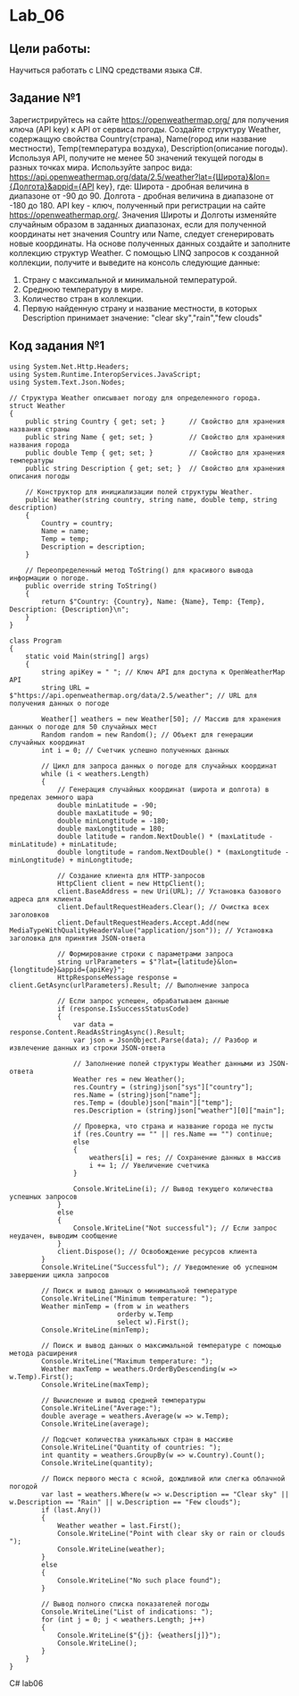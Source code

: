 # Lab_06
## Цели работы:
Научиться работать с LINQ средствами языка C#.

## Задание №1
Зарегистрируйтесь на сайте https://openweathermap.org/ для получения ключа (API key) к API от сервиса погоды.
Создайте структуру Weather, содержащую свойства Country(страна), Name(город или название местности), Temp(температура воздуха), Description(описание погоды).
Используя API, получите не менее 50 значений текущей погоды в разных точках мира.
Используйте запрос вида: 
https://api.openweathermap.org/data/2.5/weather?lat={Широта}&lon={Долгота}&appid={API key}, где:
Широта - дробная величина в диапазоне от -90 до 90. 
Долгота - дробная величина в диапазоне от -180 до 180.
API key - ключ, полученный при регистрации на сайте https://openweathermap.org/.
Значения Широты и Долготы изменяйте случайным образом в заданных диапазонах, если для полученной координаты нет значения Country или Name, следует сгенерировать новые координаты.
На основе полученных данных создайте и заполните коллекцию структур Weather.
С помощью LINQ запросов к созданной коллекции, получите и выведите на консоль следующие данные:
1. Страну с максимальной и минимальной температурой.
2. Среднюю температуру в мире.
3. Количество стран в коллекции.
4. Первую найденную страну и название местности, в которых Description принимает значение: "clear sky","rain","few clouds"

## Код задания №1

    using System.Net.Http.Headers;
    using System.Runtime.InteropServices.JavaScript;
    using System.Text.Json.Nodes;
    
    // Структура Weather описывает погоду для определенного города.
    struct Weather
    {
        public string Country { get; set; }      // Свойство для хранения названия страны
        public string Name { get; set; }         // Свойство для хранения названия города
        public double Temp { get; set; }         // Свойство для хранения температуры
        public string Description { get; set; }  // Свойство для хранения описания погоды
    
        // Конструктор для инициализации полей структуры Weather.
        public Weather(string country, string name, double temp, string description)
        {
            Country = country;
            Name = name;
            Temp = temp;
            Description = description;
        }
    
        // Переопределенный метод ToString() для красивого вывода информации о погоде.
        public override string ToString()
        {
            return $"Country: {Country}, Name: {Name}, Temp: {Temp}, Description: {Description}\n";
        }
    }
    
    class Program
    {
        static void Main(string[] args)
        {
            string apiKey = " "; // Ключ API для доступа к OpenWeatherMap API
            string URL = $"https://api.openweathermap.org/data/2.5/weather"; // URL для получения данных о погоде
    
            Weather[] weathers = new Weather[50]; // Массив для хранения данных о погоде для 50 случайных мест
            Random random = new Random(); // Объект для генерации случайных координат
            int i = 0; // Счетчик успешно полученных данных
    
            // Цикл для запроса данных о погоде для случайных координат
            while (i < weathers.Length)
            {
                // Генерация случайных координат (широта и долгота) в пределах земного шара
                double minLatitude = -90;
                double maxLatitude = 90;
                double minLongtitude = -180;
                double maxLongtitude = 180;
                double latitude = random.NextDouble() * (maxLatitude - minLatitude) + minLatitude;
                double longtitude = random.NextDouble() * (maxLongtitude - minLongtitude) + minLongtitude;
    
                // Создание клиента для HTTP-запросов
                HttpClient client = new HttpClient();
                client.BaseAddress = new Uri(URL); // Установка базового адреса для клиента
                client.DefaultRequestHeaders.Clear(); // Очистка всех заголовков
                client.DefaultRequestHeaders.Accept.Add(new MediaTypeWithQualityHeaderValue("application/json")); // Установка заголовка для принятия JSON-ответа
    
                // Формирование строки с параметрами запроса
                string urlParameters = $"?lat={latitude}&lon={longtitude}&appid={apiKey}";
                HttpResponseMessage response = client.GetAsync(urlParameters).Result; // Выполнение запроса
    
                // Если запрос успешен, обрабатываем данные
                if (response.IsSuccessStatusCode)
                {
                    var data = response.Content.ReadAsStringAsync().Result;
                    var json = JsonObject.Parse(data); // Разбор и извлечение данных из строки JSON-ответа
    
                    // Заполнение полей структуры Weather данными из JSON-ответа
                    Weather res = new Weather();
                    res.Country = (string)json["sys"]["country"];
                    res.Name = (string)json["name"];
                    res.Temp = (double)json["main"]["temp"];
                    res.Description = (string)json["weather"][0]["main"];
    
                    // Проверка, что страна и название города не пусты
                    if (res.Country == "" || res.Name == "") continue;
                    else
                    {
                        weathers[i] = res; // Сохранение данных в массив
                        i += 1; // Увеличение счетчика
                    }
    
                    Console.WriteLine(i); // Вывод текущего количества успешных запросов
                }
                else
                {
                    Console.WriteLine("Not successful"); // Если запрос неудачен, выводим сообщение
                }
                client.Dispose(); // Освобождение ресурсов клиента
            }
            Console.WriteLine("Successful"); // Уведомление об успешном завершении цикла запросов
    
            // Поиск и вывод данных о минимальной температуре
            Console.WriteLine("Minimum temperature: ");
            Weather minTemp = (from w in weathers
                               orderby w.Temp
                               select w).First();
            Console.WriteLine(minTemp);
    
            // Поиск и вывод данных о максимальной температуре с помощью метода расширения
            Console.WriteLine("Maximum temperature: ");
            Weather maxTemp = weathers.OrderByDescending(w => w.Temp).First();
            Console.WriteLine(maxTemp);
    
            // Вычисление и вывод средней температуры
            Console.WriteLine("Average:");
            double average = weathers.Average(w => w.Temp);
            Console.WriteLine(average);
    
            // Подсчет количества уникальных стран в массиве
            Console.WriteLine("Quantity of countries: ");
            int quantity = weathers.GroupBy(w => w.Country).Count();
            Console.WriteLine(quantity);
    
            // Поиск первого места с ясной, дождливой или слегка облачной погодой
            var last = weathers.Where(w => w.Description == "Clear sky" || w.Description == "Rain" || w.Description == "Few clouds");
            if (last.Any())
            {
                Weather weather = last.First();
                Console.WriteLine("Point with clear sky or rain or clouds ");
                Console.WriteLine(weather);
            }
            else
            {
                Console.WriteLine("No such place found");
            }
    
            // Вывод полного списка показателей погоды
            Console.WriteLine("List of indications: ");
            for (int j = 0; j < weathers.Length; j++)
            {
                Console.WriteLine($"{j}: {weathers[j]}");
                Console.WriteLine();
            }
        }
    }

C# lab06
